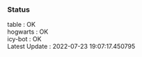 ### Status


table : OK  
hogwarts : OK  
icy-bot : OK  
Latest Update : 2022-07-23 19:07:17.450795
